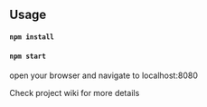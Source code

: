 Usage
-----

#### `npm install`

#### `npm start`

open your browser and navigate to localhost:8080

Check project wiki for more details
